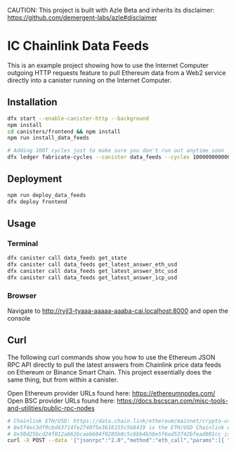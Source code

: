 CAUTION: This project is built with Azle Beta and inherits its disclaimer: https://github.com/demergent-labs/azle#disclaimer

# IC Chainlink Data Feeds

This is an example project showing how to use the Internet Computer outgoing HTTP requests feature to pull Ethereum data from a Web2 service directly into a canister running on the Internet Computer.

## Installation

```bash
dfx start --enable-canister-http --background
npm install
cd canisters/frontend && npm install
npm run install_data_feeds

# Adding 100T cycles just to make sure you don't run out anytime soon
dfx ledger fabricate-cycles --canister data_feeds --cycles 100000000000000
```

## Deployment

```bash
npm run deploy_data_feeds
dfx deploy frontend
```

## Usage

### Terminal

```bash
dfx canister call data_feeds get_state
dfx canister call data_feeds get_latest_answer_eth_usd
dfx canister call data_feeds get_latest_answer_btc_usd
dfx canister call data_feeds get_latest_answer_icp_usd
```

### Browser

Navigate to http://ryjl3-tyaaa-aaaaa-aaaba-cai.localhost:8000 and open the console

## Curl

The following curl commands show you how to use the Ethereum JSON RPC API directly to pull the latest answers from Chainlink price data feeds on Ethereum or Binance Smart Chain. This project essentially does the same thing, but from within a canister.

Open Ethereum provider URLs found here: https://ethereumnodes.com/
Open BSC provider URLs found here: https://docs.bscscan.com/misc-tools-and-utilities/public-rpc-nodes

```bash
# Chainlink ETH/USD: https://data.chain.link/ethereum/mainnet/crypto-usd/eth-usd
# 0x5f4ec3df9cbd43714fe2740f5e3616155c5b8419 is the ETH/USD Chainlink data feed Ethereum smart contract address
# 0x50d25bcd24f012a662bcaeb604f0285b8c5c6bb4b58e5f6ad53742bfead001cc is the Keccak-256 hash of "latestAnswer()" without the quotes
curl -X POST --data '{"jsonrpc":"2.0","method":"eth_call","params":[{ "to": "0x5f4ec3df9cbd43714fe2740f5e3616155c5b8419", "data": "0x50d25bcd24f012a662bcaeb604f0285b8c5c6bb4b58e5f6ad53742bfead001cc" }, "latest"],"id":1}' https://your-ethereum-provider-url.org
```
